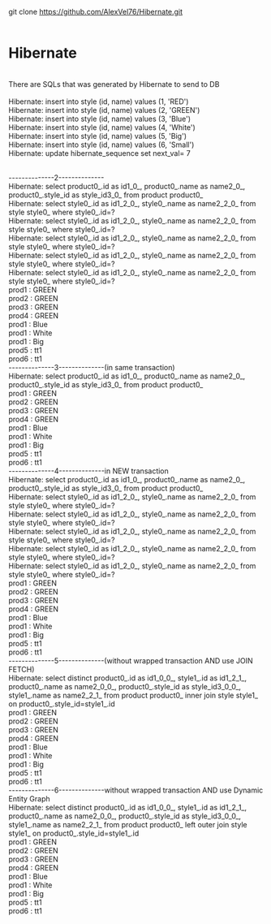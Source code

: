 git clone https://github.com/AlexVel76/Hibernate.git <br>
 <br>
# Hibernate <br>
 <br>
There are SQLs that was generated by Hibernate to send to DB <br>
 <br>
Hibernate: insert into style (id, name) values (1, 'RED') <br>
Hibernate: insert into style (id, name) values (2, 'GREEN') <br>
Hibernate: insert into style (id, name) values (3, 'Blue') <br>
Hibernate: insert into style (id, name) values (4, 'White') <br>
Hibernate: insert into style (id, name) values (5, 'Big') <br>
Hibernate: insert into style (id, name) values (6, 'Small') <br>
Hibernate: update hibernate_sequence set next_val= 7 <br>
 <br>

--------------2-------------- <br>
Hibernate: select product0_.id as id1_0_, product0_.name as name2_0_, product0_.style_id as style_id3_0_ from product product0_ <br>
Hibernate: select style0_.id as id1_2_0_, style0_.name as name2_2_0_ from style style0_ where style0_.id=? <br>
Hibernate: select style0_.id as id1_2_0_, style0_.name as name2_2_0_ from style style0_ where style0_.id=? <br>
Hibernate: select style0_.id as id1_2_0_, style0_.name as name2_2_0_ from style style0_ where style0_.id=? <br>
Hibernate: select style0_.id as id1_2_0_, style0_.name as name2_2_0_ from style style0_ where style0_.id=? <br>
Hibernate: select style0_.id as id1_2_0_, style0_.name as name2_2_0_ from style style0_ where style0_.id=? <br>
prod1 : GREEN <br>
prod2 : GREEN <br>
prod3 : GREEN <br>
prod4 : GREEN <br>
prod1 : Blue <br>
prod1 : White <br>
prod1 : Big <br>
prod5 : tt1 <br>
prod6 : tt1 <br>
--------------3--------------(in same transaction) <br>
Hibernate: select product0_.id as id1_0_, product0_.name as name2_0_, product0_.style_id as style_id3_0_ from product product0_ <br>
prod1 : GREEN <br>
prod2 : GREEN <br>
prod3 : GREEN <br>
prod4 : GREEN <br>
prod1 : Blue <br>
prod1 : White <br>
prod1 : Big <br>
prod5 : tt1 <br>
prod6 : tt1 <br>
--------------4--------------in NEW transaction <br>
Hibernate: select product0_.id as id1_0_, product0_.name as name2_0_, product0_.style_id as style_id3_0_ from product product0_ <br>
Hibernate: select style0_.id as id1_2_0_, style0_.name as name2_2_0_ from style style0_ where style0_.id=? <br>
Hibernate: select style0_.id as id1_2_0_, style0_.name as name2_2_0_ from style style0_ where style0_.id=? <br>
Hibernate: select style0_.id as id1_2_0_, style0_.name as name2_2_0_ from style style0_ where style0_.id=? <br>
Hibernate: select style0_.id as id1_2_0_, style0_.name as name2_2_0_ from style style0_ where style0_.id=? <br>
Hibernate: select style0_.id as id1_2_0_, style0_.name as name2_2_0_ from style style0_ where style0_.id=? <br>
prod1 : GREEN <br>
prod2 : GREEN <br>
prod3 : GREEN <br>
prod4 : GREEN <br>
prod1 : Blue <br>
prod1 : White <br>
prod1 : Big <br>
prod5 : tt1 <br>
prod6 : tt1 <br>
--------------5--------------(without wrapped transaction AND use JOIN FETCH) <br>
Hibernate: select distinct product0_.id as id1_0_0_, style1_.id as id1_2_1_, product0_.name as name2_0_0_, product0_.style_id as style_id3_0_0_, style1_.name as name2_2_1_ from product product0_ inner join style style1_ on product0_.style_id=style1_.id <br>
prod1 : GREEN <br>
prod2 : GREEN <br>
prod3 : GREEN <br>
prod4 : GREEN <br>
prod1 : Blue <br>
prod1 : White <br>
prod1 : Big <br>
prod5 : tt1 <br>
prod6 : tt1 <br>
--------------6--------------without wrapped transaction AND use Dynamic Entity Graph <br>
Hibernate: select distinct product0_.id as id1_0_0_, style1_.id as id1_2_1_, product0_.name as name2_0_0_, product0_.style_id as style_id3_0_0_, style1_.name as name2_2_1_ from product product0_ left outer join style style1_ on product0_.style_id=style1_.id <br>
prod1 : GREEN <br>
prod2 : GREEN <br>
prod3 : GREEN <br>
prod4 : GREEN <br>
prod1 : Blue <br>
prod1 : White <br>
prod1 : Big <br>
prod5 : tt1 <br>
prod6 : tt1